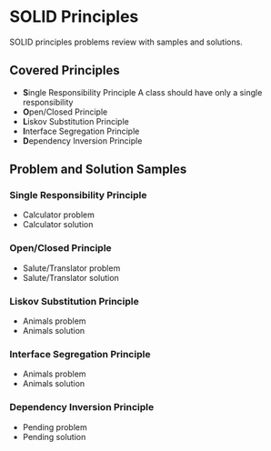 # SOLID Principles
SOLID principles problems review with samples and solutions.

## Covered Principles
- **S**ingle Responsibility Principle
A class should have only a single responsibility
- **O**pen/Closed Principle
- **L**iskov Substitution Principle
- **I**nterface Segregation Principle
- **D**ependency Inversion Principle

## Problem and Solution Samples
### Single Responsibility Principle
- Calculator problem
- Calculator solution
### Open/Closed Principle
- Salute/Translator problem
- Salute/Translator solution
### Liskov Substitution Principle
- Animals problem
- Animals solution
### Interface Segregation Principle
- Animals problem
- Animals solution
### Dependency Inversion Principle
- Pending problem
- Pending solution
